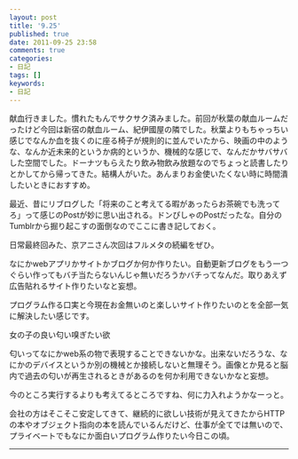 ```yaml
---
layout: post
title: '9.25'
published: true
date: 2011-09-25 23:58
comments: true
categories:
- 日記
tags: []
keywords:
- 日記
---
```

献血行きました。慣れたもんでサクサク済みました。前回が秋葉の献血ルームだったけど今回は新宿の献血ルーム、紀伊國屋の隣でした。秋葉よりもちゃっちい感じでなんか血を抜くのに座る椅子が規則的に並んでいたから、映画の中のような、なんか近未来的というか病的というか、機械的な感じで、なんだかサバサバした空間でした。ドーナツもらえたり飲み物飲み放題なのでちょっと読書したりとかしてから帰ってきた。結構人がいた。あんまりお金使いたくない時に時間潰したいときにおすすめ。

最近、昔にリブログした「将来のこと考えてる暇があったらお茶碗でも洗ってろ」って感じのPostが妙に思い出される。ドンぴしゃのPostだったな。自分のTumblrから掘り起こすの面倒なのでここに書き記しておく。

日常最終回みた、京アニさん次回はフルメタの続編をぜひ。

なにかwebアプリかサイトかブログか何か作りたい。自動更新ブログをもう一つぐらい作ってもバチ当たらないんじゃ無いだろうかバチってなんだ。取りあえず広告貼れるサイト作りたいなと妄想。

プログラム作る口実と今現在お金無いのと楽しいサイト作りたいのとを全部一気に解決したい感じです。

女の子の良い匂い嗅ぎたい欲

匂いってなにかweb系の物で表現することできないかな。出来ないだろうな、なにかのデバイスというか別の機械とか接続しないと無理そう。画像とか見ると脳内で過去の匂いが再生されるときがあるのを何か利用できないかなと妄想。

今のところ実行するよりも考えてるところですね、何に力入れようかなーっと。

会社の方はそこそこ安定してきて、継続的に欲しい技術が見えてきたからHTTPの本やオブジェクト指向の本を読んでいるんだけど、仕事が全てでは無いので、プライベートでもなにか面白いプログラム作りたい今日この頃。

---

